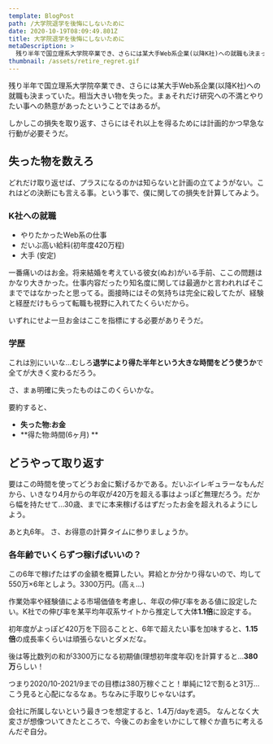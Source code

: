 ```yaml
---
template: BlogPost
path: /大学院退学を後悔にしないために
date: 2020-10-19T08:09:49.801Z
title: 大学院退学を後悔にしないために
metaDescription: >
  残り半年で国立理系大学院卒業でき、さらには某大手Web系企業(以降K社)への就職も決まっていた。相当大きい物を失った。まぁそれだけ研究への不満とやりたい事への熱意があったということではあるが。
thumbnail: /assets/retire_regret.gif
---
```

残り半年で国立理系大学院卒業でき、さらには某大手Web系企業(以降K社)への就職も決まっていた。相当大きい物を失った。まぁそれだけ研究への不満とやりたい事への熱意があったということではあるが。

しかしこの損失を取り返す、さらにはそれ以上を得るためには計画的かつ早急な行動が必要そうだ。

## 失った物を数えろ
どれだけ取り返せば、プラスになるのかは知らないと計画の立てようがない。これはどの決断にも言える事。という事で、僕に関しての損失を計算してみよう。

### K社への就職  
- やりたかったWeb系の仕事
- だいぶ高い給料(初年度420万程)
- 大手(安定)

一番痛いのはお金。将来結婚を考えている彼女(ぬお)がいる手前、ここの問題はかなり大きかった。仕事内容だったり知名度に関しては最適かと言われればそこまでではなかったと思ってる。面接時にはその気持ちは完全に殺してたが、経験と経歴だけもらって転職も視野に入れてたくらいだから。

いずれにせよ一旦お金はここを指標にする必要がありそうだ。
### 学歴
これは別にいいな…むしろ**退学により得た半年という大きな時間をどう使うか**で全てが大きく変わるだろう。

さ、まぁ明確に失ったものはこのくらいかな。

要約すると、
  
* **失った物:お金**
* **得た物:時間(6ヶ月)**

## どうやって取り返す
要はこの時間を使ってどうお金に繋げるかである。だいぶイレギュラーなもんだから、いきなり4月からの年収が420万を超える事はよっぽど無理だろう。だから幅を持たせて…30歳、までに本来稼げるはずだったお金を超えれるようにしよう。

あと丸6年。
さ、お得意の計算タイムに参りましょうか。

### 各年齢でいくらずつ稼げばいいの？
この6年で稼げたはずの金額を概算したい。昇給とか分かり得ないので、均して550万×6年としよう。3300万円。(高ぇ…)

作業効率や経験値による市場価値を考慮し、年収の伸び率をある値に設定したい。K社での伸び率を某平均年収系サイトから推定して大体**1.1倍**に設定する。

初年度がよっぽど420万を下回ることと、6年で超えたい事を加味すると、**1.15倍**の成長率くらいは頑張らないとダメだな。

後は等比数列の和が3300万になる初期値(理想初年度年収)を計算すると…**380万**らしい！

つまり2020/10-2021/9までの目標は380万稼ぐこと！単純に12で割ると31万…こう見ると心配になるなぁ。ちなみに手取りじゃないはず。

会社に所属しないという最きつを想定すると、1.4万/dayを週5。
なんとなく大変さが想像ついてきたところで、今後このお金をいかにして稼ぐか直ちに考えるんだぞ自分。
